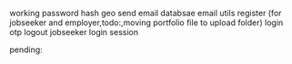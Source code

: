 working
    password hash
    geo
    send email
    databsae
    email utils
    register (for jobseeker and employer,todo:,moving portfolio file to upload folder)
    login
    otp
    logout
    jobseeker login
    session

pending:
    